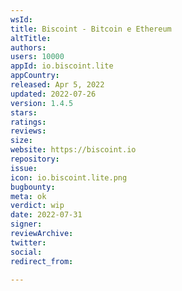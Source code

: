 ```yaml
---
wsId: 
title: Biscoint - Bitcoin e Ethereum
altTitle: 
authors: 
users: 10000
appId: io.biscoint.lite
appCountry: 
released: Apr 5, 2022
updated: 2022-07-26
version: 1.4.5
stars: 
ratings: 
reviews: 
size: 
website: https://biscoint.io
repository: 
issue: 
icon: io.biscoint.lite.png
bugbounty: 
meta: ok
verdict: wip
date: 2022-07-31
signer: 
reviewArchive: 
twitter: 
social: 
redirect_from: 

---
```


